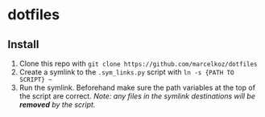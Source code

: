 # dotfiles

## Install
1. Clone this repo with `git clone https://github.com/marcelkoz/dotfiles`
2. Create a symlink to the `.sym_links.py` script with `ln -s {PATH TO SCRIPT} ~`
3. Run the symlink. Beforehand make sure the path variables at the top of the script are correct.
*Note: any files in the symlink destinations will be **removed** by the script.*

